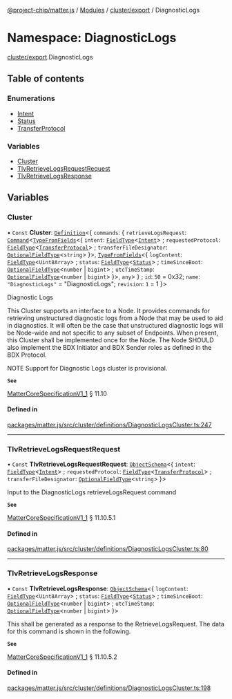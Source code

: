 [@project-chip/matter.js](../README.md) / [Modules](../modules.md) / [cluster/export](cluster_export.md) / DiagnosticLogs

# Namespace: DiagnosticLogs

[cluster/export](cluster_export.md).DiagnosticLogs

## Table of contents

### Enumerations

- [Intent](../enums/cluster_export.DiagnosticLogs.Intent.md)
- [Status](../enums/cluster_export.DiagnosticLogs.Status.md)
- [TransferProtocol](../enums/cluster_export.DiagnosticLogs.TransferProtocol.md)

### Variables

- [Cluster](cluster_export.DiagnosticLogs.md#cluster)
- [TlvRetrieveLogsRequestRequest](cluster_export.DiagnosticLogs.md#tlvretrievelogsrequestrequest)
- [TlvRetrieveLogsResponse](cluster_export.DiagnosticLogs.md#tlvretrievelogsresponse)

## Variables

### Cluster

• `Const` **Cluster**: [`Definition`](cluster_export.ClusterFactory.md#definition)<{ `commands`: { `retrieveLogsRequest`: [`Command`](cluster_export.md#command)<[`TypeFromFields`](tlv_export.md#typefromfields)<{ `intent`: [`FieldType`](../interfaces/tlv_export.FieldType.md)<[`Intent`](../enums/cluster_export.DiagnosticLogs.Intent.md)\> ; `requestedProtocol`: [`FieldType`](../interfaces/tlv_export.FieldType.md)<[`TransferProtocol`](../enums/cluster_export.DiagnosticLogs.TransferProtocol.md)\> ; `transferFileDesignator`: [`OptionalFieldType`](../interfaces/tlv_export.OptionalFieldType.md)<`string`\>  }\>, [`TypeFromFields`](tlv_export.md#typefromfields)<{ `logContent`: [`FieldType`](../interfaces/tlv_export.FieldType.md)<`Uint8Array`\> ; `status`: [`FieldType`](../interfaces/tlv_export.FieldType.md)<[`Status`](../enums/cluster_export.DiagnosticLogs.Status.md)\> ; `timeSinceBoot`: [`OptionalFieldType`](../interfaces/tlv_export.OptionalFieldType.md)<`number` \| `bigint`\> ; `utcTimeStamp`: [`OptionalFieldType`](../interfaces/tlv_export.OptionalFieldType.md)<`number` \| `bigint`\>  }\>, `any`\>  } ; `id`: ``50`` = 0x32; `name`: ``"DiagnosticLogs"`` = "DiagnosticLogs"; `revision`: ``1`` = 1 }\>

Diagnostic Logs

This Cluster supports an interface to a Node. It provides commands for retrieving unstructured diagnostic logs
from a Node that may be used to aid in diagnostics. It will often be the case that unstructured diagnostic logs
will be Node-wide and not specific to any subset of Endpoints. When present, this Cluster shall be implemented
once for the Node. The Node SHOULD also implement the BDX Initiator and BDX Sender roles as defined in the BDX
Protocol.

NOTE Support for Diagnostic Logs cluster is provisional.

**`See`**

[MatterCoreSpecificationV1_1](../interfaces/spec_export.MatterCoreSpecificationV1_1.md) § 11.10

#### Defined in

[packages/matter.js/src/cluster/definitions/DiagnosticLogsCluster.ts:247](https://github.com/project-chip/matter.js/blob/b7330d72/packages/matter.js/src/cluster/definitions/DiagnosticLogsCluster.ts#L247)

___

### TlvRetrieveLogsRequestRequest

• `Const` **TlvRetrieveLogsRequestRequest**: [`ObjectSchema`](../classes/tlv_export.ObjectSchema.md)<{ `intent`: [`FieldType`](../interfaces/tlv_export.FieldType.md)<[`Intent`](../enums/cluster_export.DiagnosticLogs.Intent.md)\> ; `requestedProtocol`: [`FieldType`](../interfaces/tlv_export.FieldType.md)<[`TransferProtocol`](../enums/cluster_export.DiagnosticLogs.TransferProtocol.md)\> ; `transferFileDesignator`: [`OptionalFieldType`](../interfaces/tlv_export.OptionalFieldType.md)<`string`\>  }\>

Input to the DiagnosticLogs retrieveLogsRequest command

**`See`**

[MatterCoreSpecificationV1_1](../interfaces/spec_export.MatterCoreSpecificationV1_1.md) § 11.10.5.1

#### Defined in

[packages/matter.js/src/cluster/definitions/DiagnosticLogsCluster.ts:80](https://github.com/project-chip/matter.js/blob/b7330d72/packages/matter.js/src/cluster/definitions/DiagnosticLogsCluster.ts#L80)

___

### TlvRetrieveLogsResponse

• `Const` **TlvRetrieveLogsResponse**: [`ObjectSchema`](../classes/tlv_export.ObjectSchema.md)<{ `logContent`: [`FieldType`](../interfaces/tlv_export.FieldType.md)<`Uint8Array`\> ; `status`: [`FieldType`](../interfaces/tlv_export.FieldType.md)<[`Status`](../enums/cluster_export.DiagnosticLogs.Status.md)\> ; `timeSinceBoot`: [`OptionalFieldType`](../interfaces/tlv_export.OptionalFieldType.md)<`number` \| `bigint`\> ; `utcTimeStamp`: [`OptionalFieldType`](../interfaces/tlv_export.OptionalFieldType.md)<`number` \| `bigint`\>  }\>

This shall be generated as a response to the RetrieveLogsRequest. The data for this command is shown in the
following.

**`See`**

[MatterCoreSpecificationV1_1](../interfaces/spec_export.MatterCoreSpecificationV1_1.md) § 11.10.5.2

#### Defined in

[packages/matter.js/src/cluster/definitions/DiagnosticLogsCluster.ts:198](https://github.com/project-chip/matter.js/blob/b7330d72/packages/matter.js/src/cluster/definitions/DiagnosticLogsCluster.ts#L198)

